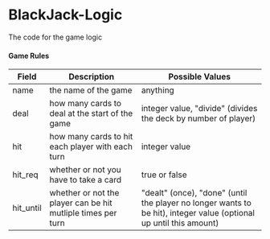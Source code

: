 # BlackJack-Logic
The code for the game logic

#### Game Rules
Field | Description | Possible Values
--|--|--
name | the name of the game | anything
deal | how many cards to deal at the start of the game | integer value, "divide" (divides the deck by number of player)
hit | how many cards to hit each player with each turn | integer value
hit_req | whether or not you have to take a card | true or false
hit_until | whether or not the player can be hit mutliple times per turn | "dealt" (once), "done" (until the player no longer wants to be hit), integer value (optional up until this amount)
 

